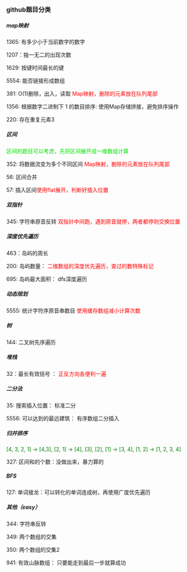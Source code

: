 ### github题目分类

##### map映射

1365: 有多少小于当前数字的数字

1207：独一无二的出现次数

1629: 按键时间最长的键

5554: 能否链接形成数组

381: O(1)删除，出入，读取 <font color='red'>Map映射，删除的元素放在队列尾部</font>

1356: 根据数字二进制下 1 的数目排序: 使用Map存储拼接，避免排序操作

220: 存在重复元素3

##### 区间

<font color='gren'>区间的题目可以考虑，先将区间展开成一维数组计算</font>

352: 将数据流变为多个不同区间 <font color='red'>Map映射，删除的元素放在队列尾部</font>

56: 区间合并

57: 插入区间<font color='red'>使用flat展开，判断好插入位置</font>

##### 双指针

345: 字符串原音反转 <font color='red'>双指针中间跑，遇到原音就停，两者都停则交换位置</font>

##### 深度优先遍历

463：岛屿的周长

200: 岛屿数量： <font color='red'>二维数组的深度优先遍历，查过的数特殊标记</font>

695: 岛屿最大面积： dfs深度遍历

##### 动态规划

5555: 统计字符序原音串数目 <font color='red'>使用缓存数组减小计算次数</font>

##### 树

144: 二叉树先序遍历

##### 堆栈

32：最长有效括号 ： <font color='red'>正反方向各便利一遍</font>

##### 二分法

35: 搜索插入位置： 标准二分

5556: 可以达到的最远建筑： 有序数组二分插入

##### 归并排序

<font color='green'>[4, 3, 2, 1] -> [4,3], [2, 1] -> [4], [3], [2], [1] -> [3, 4], [1, 2] -> [1, 2, 3, 4]</font>

327: 区间和的个数：没做出来，暴力算的

##### BFS

127: 单词接龙：可以转化的单词连成树，再使用广度优先遍历

##### 其他（easy）

344: 字符串反转

349: 两个数组的交集

350: 两个数组的交集2

941: 有效山脉数组： 只要能走到最后一步就算成功



